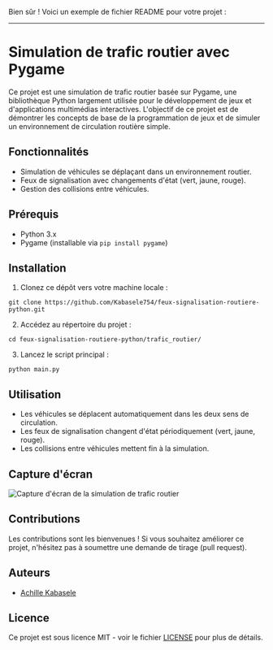 Bien sûr ! Voici un exemple de fichier README pour votre projet :

---

# Simulation de trafic routier avec Pygame

Ce projet est une simulation de trafic routier basée sur Pygame, une bibliothèque Python largement utilisée pour le développement de jeux et d'applications multimédias interactives. L'objectif de ce projet est de démontrer les concepts de base de la programmation de jeux et de simuler un environnement de circulation routière simple.

## Fonctionnalités

- Simulation de véhicules se déplaçant dans un environnement routier.
- Feux de signalisation avec changements d'état (vert, jaune, rouge).
- Gestion des collisions entre véhicules.

## Prérequis

- Python 3.x
- Pygame (installable via `pip install pygame`)

## Installation

1. Clonez ce dépôt vers votre machine locale :

```
git clone https://github.com/Kabasele754/feux-signalisation-routiere-python.git
```

2. Accédez au répertoire du projet :

```
cd feux-signalisation-routiere-python/trafic_routier/
```

3. Lancez le script principal :

```
python main.py
```

## Utilisation

- Les véhicules se déplacent automatiquement dans les deux sens de circulation.
- Les feux de signalisation changent d'état périodiquement (vert, jaune, rouge).
- Les collisions entre véhicules mettent fin à la simulation.

## Capture d'écran

![Capture d'écran de la simulation de trafic routier](screenshot.png)

## Contributions

Les contributions sont les bienvenues ! Si vous souhaitez améliorer ce projet, n'hésitez pas à soumettre une demande de tirage (pull request).

## Auteurs

- [Achille Kabasele](https://github.com/Kabasele754)

## Licence

Ce projet est sous licence MIT - voir le fichier [LICENSE](LICENSE) pour plus de détails.


